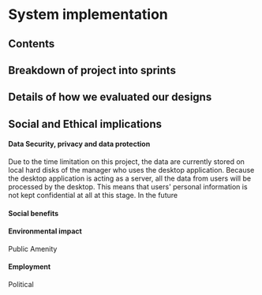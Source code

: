 # System implementation

## Contents

<a name="_a"></a>

## Breakdown of project into sprints

<a name="_b"></a>

## Details of how we evaluated our designs

<a name="_c"></a>

## Social and Ethical implications

#### Data Security, privacy and data protection
Due to the time limitation on this project, the data are currently stored on
local hard disks of the manager who uses the desktop application. Because the 
desktop application is acting as a server, all the data from users will be 
processed by the desktop. This means that users' personal information is not
kept confidential at all at this stage. In the future 
#### Social benefits

#### Environmental impact
Public Amenity
#### Employment
Political